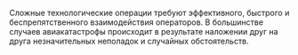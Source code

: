 Сложные технологические операции требуют эффективного, быстрого и беспрепятственного взаимодействия операторов.
В большинстве случаев авиакатастрофы происходит в результате наложении друг на друга незначительных неполадок и случайных обстоятельств.